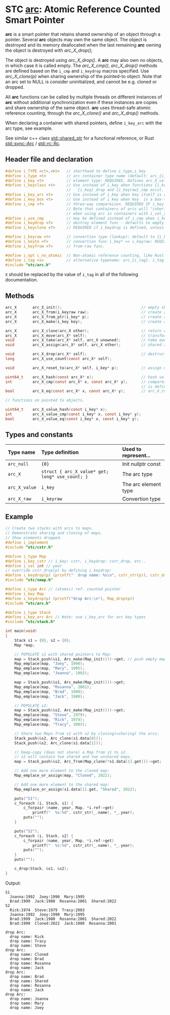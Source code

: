 # STC [arc](../include/stc/arc.h): Atomic Reference Counted Smart Pointer

**arc** is a smart pointer that retains shared ownership of an object through a pointer.
Several **arc** objects may own the same object. The object is destroyed and its memory
deallocated when the last remaining **arc** owning the object is destroyed with *arc_X_drop()*;

The object is destroyed using *arc_X_drop()*. A **arc** may also own no objects, in which
case it is called empty. The *arc_X_cmp()*, *arc_X_drop()* methods are defined based on
the `i_cmp` and `i_keydrop` macros specified. Use *arc_X_clone(p)* when sharing ownership of
the pointed-to object. Note that an arc set to NULL is consider uninitialized, and
cannot be e.g. cloned or dropped.

All **arc** functions can be called by multiple threads on different instances of **arc** without
additional synchronization even if these instances are copies and share ownership of the same object.
**arc** uses thread-safe atomic reference counting, through the *arc_X_clone()* and *arc_X_drop()* methods.

When declaring a container with shared pointers, define `i_key_arc` with the arc type, see example.

See similar c++ class [std::shared_ptr](https://en.cppreference.com/w/cpp/memory/shared_ptr) for a functional reference, or Rust [std::sync::Arc](https://doc.rust-lang.org/std/sync/struct.Arc.html) / [std::rc::Rc](https://doc.rust-lang.org/std/rc/struct.Rc.html).

## Header file and declaration

```c
#define i_TYPE <ct>,<kt>   // shorthand to define i_type,i_key
#define i_type <t>         // arc container type name (default: arc_{i_key})
#define i_key <t>          // element type: REQUIRED. Defines arc_X_value
#define i_keyclass <t>     // Use instead of i_key when functions {i_key}_clone,
                           //   {i_key}_drop and {i_keyraw}_cmp exist.
#define i_key_arc <t>      // Use instead of i_key when key itself is an arc-type.
#define i_key_box <t>      // Use instead of i_key when key  is a box-type.
#define i_cmp <f>          // three-way compareison. REQUIRED IF i_key is a non-integral type
                           // Note that containers of arcs will "inherit" i_cmp
                           // when using arc in containers with i_val_arc MyArc - ie. the i_type.
#define i_use_cmp          // may be defined instead of i_cmp when i_key is an integral/native-type.
#define i_keydrop <f>      // destroy element func - defaults to empty destruct
#define i_keyclone <f>     // REQUIRED if i_keydrop is defined, unless 'i_opt c_no_clone' is defined.

#define i_keyraw <t>       // convertion type (lookup): default to {i_key}
#define i_keyto <f>        // convertion func i_key* => i_keyraw: REQUIRED IF i_keyraw defined.
#define i_keyfrom <f>      // from-raw func.

#define i_opt c_no_atomic  // Non-atomic reference counting, like Rust Rc.
#define i_tag <s>          // alternative typename: arc_{i_tag}. i_tag defaults to i_key
#include "stc/arc.h"
```
`X` should be replaced by the value of `i_tag` in all of the following documentation.

## Methods
```c
arc_X       arc_X_init();                                   // empty shared pointer
arc_X       arc_X_from(i_keyraw raw);                       // create an arc from raw type (available if i_keyraw defined by user).
arc_X       arc_X_from_ptr(i_key* p);                       // create an arc from raw pointer. Takes ownership of p.
arc_X       arc_X_make(i_key key);                          // create an arc from constructed key object. Faster than from_ptr().

arc_X       arc_X_clone(arc_X other);                       // return other with increased use count
arc_X       arc_X_move(arc_X* self);                        // transfer ownership to receiver; self becomes NULL
void        arc_X_take(arc_X* self, arc_X unowned);         // take ownership of unowned.
void        arc_X_assign(arc_X* self, arc_X other);         // shared assign (increases use count)

void        arc_X_drop(arc_X* self);                        // destruct (decrease use count, free at 0)
long        arc_X_use_count(const arc_X* self);

void        arc_X_reset_to(arc_X* self, i_key* p);          // assign new arc from ptr. Takes ownership of p.

uint64_t    arc_X_hash(const arc_X* x);                     // hash value
int         arc_X_cmp(const arc_X* x, const arc_X* y);      // compares pointer addresses if no `i_cmp` is specified.
                                                            // is defined. Otherwise uses 'i_cmp' or default cmp.
bool        arc_X_eq(const arc_X* x, const arc_X* y);       // arc_X_cmp() == 0

// functions on pointed to objects.

uint64_t    arc_X_value_hash(const i_key* x);
int         arc_X_value_cmp(const i_key* x, const i_key* y);
bool        arc_X_value_eq(const i_key* x, const i_key* y);
```

## Types and constants

| Type name        | Type definition                                   | Used to represent...   |
|:-----------------|:--------------------------------------------------|:-----------------------|
| `arc_null`       | `{0}`                                             | Init nullptr const     |
| `arc_X`          | `struct { arc_X_value* get; long* use_count; }`   | The arc type          |
| `arc_X_value`    | `i_key`                                           | The arc element type  |
| `arc_X_raw`      | `i_keyraw`                                        | Convertion type        |

## Example

```c
// Create two stacks with arcs to maps.
// Demonstrate sharing and cloning of maps.
// Show elements dropped.
#define i_implement
#include "stc/cstr.h"

#define i_type Map
#define i_key_cstr // i_key: cstr, i_keydrop: cstr_drop, etc..
#define i_val int // year
// override cstr_drop(p) by defining i_keydrop:
#define i_keydrop(p) (printf("  drop name: %s\n", cstr_str(p)), cstr_drop(p))
#include "stc/smap.h"

#define i_type Arc // (atomic) ref. counted pointer
#define i_key Map
#define i_keydrop(p) (printf("drop Arc:\n"), Map_drop(p))
#include "stc/arc.h"

#define i_type Stack
#define i_key_arc Arc // Note: use i_key_arc for arc key types
#include "stc/stack.h"

int main(void)
{
    Stack s1 = {0}, s2 = {0};
    Map *map;

    // POPULATE s1 with shared pointers to Map:
    map = Stack_push(&s1, Arc_make(Map_init()))->get; // push empty map to s1.
    Map_emplace(map, "Joey", 1990);
    Map_emplace(map, "Mary", 1995);
    Map_emplace(map, "Joanna", 1992);

    map = Stack_push(&s1, Arc_make(Map_init()))->get;
    Map_emplace(map, "Rosanna", 2001);
    Map_emplace(map, "Brad", 1999);
    Map_emplace(map, "Jack", 1980);

    // POPULATE s2:
    map = Stack_push(&s2, Arc_make(Map_init()))->get;
    Map_emplace(map, "Steve", 1979);
    Map_emplace(map, "Rick", 1974);
    Map_emplace(map, "Tracy", 2003);

    // Share two Maps from s1 with s2 by cloning(=sharing) the arcs:
    Stack_push(&s2, Arc_clone(s1.data[0]));
    Stack_push(&s2, Arc_clone(s1.data[1]));

    // Deep-copy (does not share) a Map from s1 to s2.
    // s2 will contain two shared and two unshared maps.
    map = Stack_push(&s2, Arc_from(Map_clone(*s1.data[1].get)))->get;

    // Add one more element to the cloned map:
    Map_emplace_or_assign(map, "Cloned", 2022);

    // Add one more element to the shared map:
    Map_emplace_or_assign(s1.data[1].get, "Shared", 2022);

    puts("S1");
    c_foreach (i, Stack, s1) {
        c_forpair (name, year, Map, *i.ref->get)
            printf("  %s:%d", cstr_str(_.name), *_.year);
        puts("");
    }

    puts("S2");
    c_foreach (i, Stack, s2) {
        c_forpair (name, year, Map, *i.ref->get)
            printf("  %s:%d", cstr_str(_.name), *_.year);
        puts("");
    }
    puts("");

    c_drop(Stack, &s1, &s2);
}
```
Output:
```
S1
  Joanna:1992  Joey:1990  Mary:1995
  Brad:1999  Jack:1980  Rosanna:2001  Shared:2022
S2
  Rick:1974  Steve:1979  Tracy:2003
  Joanna:1992  Joey:1990  Mary:1995
  Brad:1999  Jack:1980  Rosanna:2001  Shared:2022
  Brad:1999  Cloned:2022  Jack:1980  Rosanna:2001

drop Arc:
  drop name: Rick
  drop name: Tracy
  drop name: Steve
drop Arc:
  drop name: Cloned
  drop name: Brad
  drop name: Rosanna
  drop name: Jack
drop Arc:
  drop name: Brad
  drop name: Shared
  drop name: Rosanna
  drop name: Jack
drop Arc:
  drop name: Joanna
  drop name: Mary
  drop name: Joey
```
